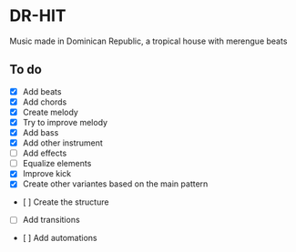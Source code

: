 # DR-HIT
Music made in Dominican Republic, a tropical house with merengue beats

## To do

- [x] Add beats
- [x] Add chords
- [x] Create melody
- [x] Try to improve melody
- [x] Add bass
- [x] Add other instrument
- [ ] Add effects
- [ ] Equalize elements
- [x] Improve kick
- [x] Create other variantes based on the main pattern
- [ ] Create the structure
- [ ] Add transitions
- [ ] Add automations
